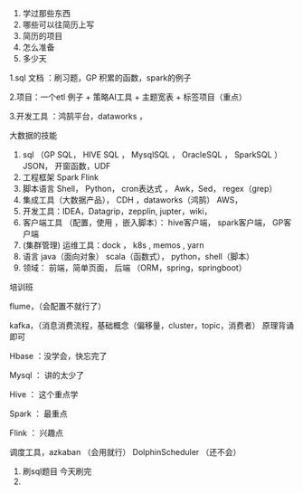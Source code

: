 1. 学过那些东西
2. 哪些可以往简历上写
3. 简历的项目
4. 怎么准备
5. 多少天



1.sql 文档 ：刷习题，GP 积累的函数，spark的例子

2.项目：一个etl 例子 + 策略AI工具 + 主题宽表 + 标签项目（重点）

3.开发工具 ：鸿鹄平台，dataworks ， 





大数据的技能

1. sql （GP SQL， HIVE SQL ， MysqlSQL ，  OracleSQL ， SparkSQL ） JSON， 开窗函数，UDF 
2. 工程框架 Spark Flink
3. 脚本语言 Shell， Python， cron表达式 ， Awk，Sed， regex（grep）
4. 集成工具（大数据产品）， CDH ，dataworks（鸿鹄） AWS，
5. 开发工具：IDEA，Datagrip，zepplin,  jupter，wiki， 
6. 客户端工具 （配置，使用 ，嵌入脚本）： hive客户端， spark客户端， GP客户端
7. (集群管理) 运维工具：dock ， k8s , memos , yarn 
8. 语言 java（面向对象） scala（函数式）， python，shell（脚本）
9. 领域： 前端，简单页面， 后端 （ORM，spring，springboot）  



培训班

flume，（会配置不就行了）

kafka，（消息消费流程，基础概念（偏移量，cluster，topic，消费者） 原理背诵即可

Hbase ：没学会，快忘完了

Mysql ： 讲的太少了

Hive  ： 这个重点学

Spark ： 最重点

Flink ： 兴趣点

调度工具，azkaban （会用就行） DolphinScheduler  （还不会）





1. 刷sql题目 今天刷完
2. 



